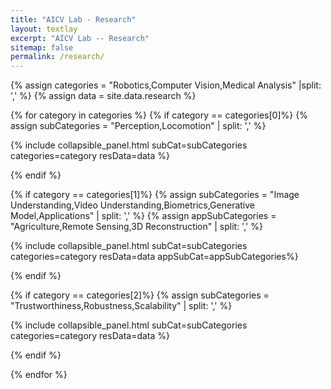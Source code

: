 ```yaml
---
title: "AICV Lab - Research"
layout: textlay
excerpt: "AICV Lab -- Research"
sitemap: false
permalink: /research/
---
```


{% assign categories = "Robotics,Computer Vision,Medical Analysis" |split: ','  %}
{% assign data = site.data.research %}


{% for category in categories  %}
{% if category == categories[0]%}
{% assign subCategories = "Perception,Locomotion" | split: ',' %}


<div>
{% include collapsible_panel.html subCat=subCategories categories=category resData=data  %}
</div>

{% endif %}

{% if category == categories[1]%}
{% assign subCategories = "Image Understanding,Video Understanding,Biometrics,Generative Model,Applications" | split: ',' %}
{% assign appSubCategories = "Agriculture,Remote Sensing,3D Reconstruction" | split: ',' %}

<div>
{% include collapsible_panel.html subCat=subCategories categories=category resData=data appSubCat=appSubCategories%}
</div>

{% endif %}

{% if category == categories[2]%}
{% assign subCategories = "Trustworthiness,Robustness,Scalability" | split: ',' %}



<div>
{% include collapsible_panel.html subCat=subCategories categories=category resData=data  %}
</div>

{% endif %}

{% endfor %}



